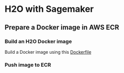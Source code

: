 # H2O with Sagemaker

## Prepare a Docker image in AWS ECR
### Build an H2O Docker image

Build a Docker image using this [Dockerfile](Dockerfile)

### Push image to ECR
